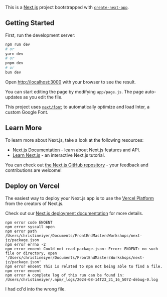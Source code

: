 This is a [Next.js](https://nextjs.org/) project bootstrapped with [`create-next-app`](https://github.com/vercel/next.js/tree/canary/packages/create-next-app).

## Getting Started

First, run the development server:

```bash
npm run dev
# or
yarn dev
# or
pnpm dev
# or
bun dev
```

Open [http://localhost:3000](http://localhost:3000) with your browser to see the result.

You can start editing the page by modifying `app/page.js`. The page auto-updates as you edit the file.

This project uses [`next/font`](https://nextjs.org/docs/basic-features/font-optimization) to automatically optimize and load Inter, a custom Google Font.

## Learn More

To learn more about Next.js, take a look at the following resources:

- [Next.js Documentation](https://nextjs.org/docs) - learn about Next.js features and API.
- [Learn Next.js](https://nextjs.org/learn) - an interactive Next.js tutorial.

You can check out [the Next.js GitHub repository](https://github.com/vercel/next.js/) - your feedback and contributions are welcome!

## Deploy on Vercel

The easiest way to deploy your Next.js app is to use the [Vercel Platform](https://vercel.com/new?utm_medium=default-template&filter=next.js&utm_source=create-next-app&utm_campaign=create-next-app-readme) from the creators of Next.js.

Check out our [Next.js deployment documentation](https://nextjs.org/docs/deployment) for more details.

```JS
npm error code ENOENT
npm error syscall open
npm error path /Users/christineiyer/Documents/FrontEndMastersWorkshops/next-jz/package.json
npm error errno -2
npm error enoent Could not read package.json: Error: ENOENT: no such file or directory, open '/Users/christineiyer/Documents/FrontEndMastersWorkshops/next-jz/package.json'
npm error enoent This is related to npm not being able to find a file.
npm error enoent
npm error A complete log of this run can be found in: /Users/christineiyer/.npm/_logs/2024-08-14T23_21_16_507Z-debug-0.log
```

I had cd'd into the wrong file.
